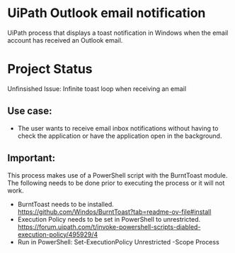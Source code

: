 # UiPath Outlook email notification

UiPath process that displays a toast notification in Windows when the email account has received an Outlook email.

# Project Status

Unfinsished
Issue: Infinite toast loop when receiving an email

## Use case:

- The user wants to receive email inbox notifications without having to check the application or have the application open in the background.

## Important:

This process makes use of a PowerShell script with the BurntToast module. The following needs to be done prior to executing the process or it will not work.

- BurntToast needs to be installed. https://github.com/Windos/BurntToast?tab=readme-ov-file#install
- Execution Policy needs to be set in PowerShell to unrestricted. https://forum.uipath.com/t/invoke-powershell-scripts-diabled-execution-policy/495929/4
- Run in PowerShell: Set-ExecutionPolicy Unrestricted -Scope Process
